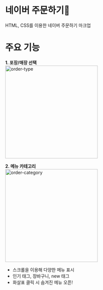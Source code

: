 # 네이버 주문하기🍔
HTML, CSS를 이용한 네이버 주문하기 마크업

# 주요 기능
**1. 포장/매장 선택**          
<img width="294" alt="order-type" src="https://user-images.githubusercontent.com/37091348/152680990-1079d866-6b3e-4e61-87d1-d39c0be5ddc7.png">

**2. 메뉴 카테고리**          
<img width="294" alt = "order-category" src = "https://user-images.githubusercontent.com/37091348/152681653-681bd1e2-68b0-433d-a063-46e7b1b35b31.gif">         
- 스크롤을 이용해 다양한 메뉴 표시         
- 인기 태그, 장바구니, new 태그       
- 화살표 클릭 시 숨겨진 메뉴 오픈!        